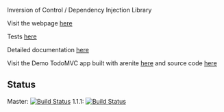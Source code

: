 Inversion of Control / Dependency Injection Library

Visit the webpage <a href="//lcavadas.github.io/arenite">here</a>

Tests <a href="//cdn.rawgit.com/lcavadas/arenite/master/test/test.html">here</a>

Detailed documentation <a href="//cdn.rawgit.com/lcavadas/arenite/master/docs/core.html">here</a>

Visit the Demo TodoMVC app built with arenite <a href="//cdn.rawgit.com/lcavadas/arenite-todo/1.5.0/static/index.html">here</a> and source code <a href="//github.com/lcavadas/arenite-todo">here</a>

## Status
Master: [![Build Status](https://travis-ci.org/lcavadas/arenite.svg?branch=master)](https://travis-ci.org/lcavadas/arenite)
1.1.1: [![Build Status](https://travis-ci.org/lcavadas/arenite.svg?branch=1.1.1)](https://travis-ci.org/lcavadas/arenite)
